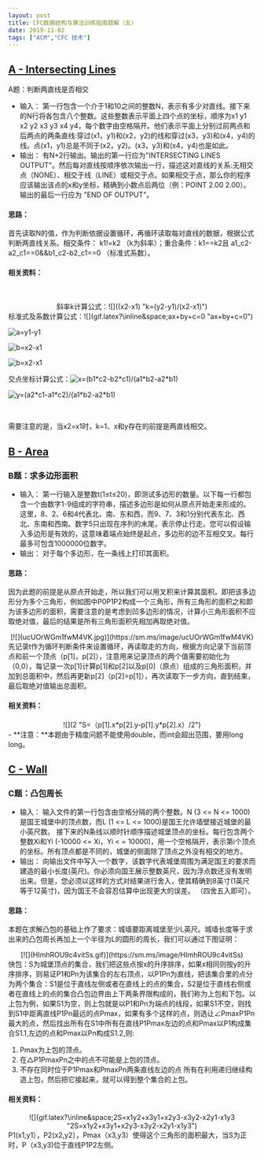 ```yaml
---
layout: post
title: CFC数据结构与算法训练指南题解（五）
date: 2019-11-02
tags: ["ACM","CFC 技术"]
---
```


## [A - Intersecting Lines](https://vjudge.net/contest/338611#problem/A)

A题：判断两直线是否相交

*   输入： 第一行包含一个介于1和10之间的整数N，表示有多少对直线。接下来的N行将各包含八个整数。这些整数表示平面上四个点的坐标，顺序为x1 y1 x2 y2 x3 y3 x4 y4，每个数字由空格隔开。他们表示平面上分别过前两点和后两点的两条直线:穿过(x1，y1)和(x2，y2)的线和穿过(x3，y3)和(x4，y4)的线。点(x1，y1)总是不同于(x2，y2)。(x3，y3)和(x4，y4)也是如此。
*   输出： 有N+2行输出。输出的第一行应为"INTERSECTING LINES OUTPUT"。然后每对直线按顺序依次输出一行，描述这对直线的关系:无相交点（NONE）、相交于线（LINE）或相交于点。如果相交于点，那么你的程序应该输出该点的x和y坐标，精确到小数点后两位（例：POINT 2.00 2.00）。输出的最后一行应为 "END OF OUTPUT"。

#### 思路：

首先读取N的值，作为判断依据设置循环，再循环读取每对直线的数据，根据公式判断两直线关系。相交条件： k1!=k2 （k为斜率）；重合条件：k1==k2且 a1_c2-a2_c1==0&&b1_c2-b2_c1==0 （标准式系数）。

#### 相关资料：

&nbsp;

<center>
斜率k计算公式：![]((x2-x1) "k=(y2-y1)/(x2-x1)")</center>标准式及系数计算公式：![](gif.latex?\inline&space;ax+by+c=0 "ax+by+c=0")

![](gif.latex?\inline&space;a=y1-y1 "a=y1-y1")

![](gif.latex?\inline&space;b=x2-x1 "b=x2-x1")

![](gif.latex?\inline&space;b=x2-x1 "b=x2-x1")

交点坐标计算公式：![]((a1*b2-a2*b1) "x=(b1*c2-b2*c1)/(a1*b2-a2*b1)")

![]((a1*b2-a2*b1) "y=(a2*c1-a1*c2)/(a1*b2-a2*b1)")

&nbsp;

需要注意的是，当x2=x1时，k=1、x和y存在的前提是两直线相交。

## [B - Area](https://vjudge.net/contest/338611#problem/B)

### B题：求多边形面积

*   输入： 第一行输入是整数t(1≤t≤20)，即测试多边形的数量。以下每一行都包含一个由数字1-9组成的字符串，描述多边形是如何从原点开始走来形成的。这里，8、2、6和4代表北、南、东和西，而9、7、3和1分别代表东北、西北、东南和西南。数字5只出现在序列的末尾，表示停止行走。您可以假设输入多边形是有效的，这意味着端点始终是起点，多边形的边不互相交叉。每行最多可包含1000000位数字。
*   输出： 对于每个多边形，在一条线上打印其面积。

#### 思路：

​ 因为此题的前提是从原点开始走，所以我们可以用叉积来计算其面积。即把该多边形分为多个三角形，例如图中P0P1P2构成一个三角形，所有三角形的面积之和即为该多边形的面积，需要注意的是考虑到凹多边形的情况，计算小三角形面积不应取绝对值，最后的结果是所有三角形面积先相加再取绝对值。

<center>
[![](ucUOrWGm1fwM4VK.jpg)](https://sm.ms/image/ucUOrWGm1fwM4VK)</center>
先记录t作为循环判断条件来设置循环，再读取走的方向，根据方向记录下当前顶点和前一个顶点（p[1]，p[2]），注意用来记录顶点的两个值需要初始化为（0,0），每记录一次p[1]计算p[1]和p[2]以及p[0]（原点）组成的三角形面积，并加到总面积中，然后再更新p[2]（p[2]=p[1]），再次读取下一步方向，直到结束，最后取绝对值输出总面积。

#### 相关资料：

<center>
![](2 "S=（p[1].x*p[2].y-p[1].y*p[2].x）/2")</center>
- **注意：**本题由于精度问题不能使用double，而int会超出范围，要用long long。

## [C - Wall](https://vjudge.net/contest/338611#problem/C)

### C题：凸包周长

*   输入： 输入文件的第一行包含由空格分隔的两个整数。N (3 <= N <= 1000)是国王城堡中的顶点数，而L (1 <= L <= 1000)是国王允许墙壁接近城堡的最小英尺数。 接下来的N条线以顺时针顺序描述城堡顶点的坐标。每行包含两个整数Xi和Yi (-10000 <= Xi，Yi < = 10000)，用一个空格隔开，表示第i个顶点的坐标。所有顶点都是不同的，城堡的侧面除了顶点之外没有相交的地方。
*   输出： 向输出文件中写入一个数字，该数字代表城堡周围为满足国王的要求而建造的最小长度(英尺)。你必须向国王展示整数英尺，因为浮点数还没有发明出来。但是，您必须以这样的方式对结果进行舍入，使其精确到8英寸(1英尺等于12英寸)，因为国王不会容忍估算中出现更大的误差。 （四舍五入即可）。

#### 思路：

​ 本题在求解凸包的基础上作了要求：城墙要距离城堡至少L英尺。城墙长度等于求出来的凸包周长再加上一个半径为L的圆形的周长，我们可以通过下图证明：

<center>
[![](HImhROU9c4vitSs.gif)](https://sm.ms/image/HImhROU9c4vitSs)</center>
快包：S为城堡顶点的集合，我们把这些点按x的升序排序，如果x相同则按y的升序排序，则易证P1和Pn为该集合的左右顶点，以P1Pn为直线，把该集合里的点分为两个集合：S1是位于直线左侧或者在直线上的点的集合，S2是位于直线右侧或者在直线上的点的集合凸包边界由上下两条界限构成的，我们称为上包和下包。以上包为例，如果S1为空，则上包就是以P1和Pn为端点的线段，如果S1不空，则找到S1中距离直线P1Pn最远的点Pmax，如果有多个这样的点，则选让∠PmaxP1Pn最大的点，然后找出所有在S1中所有在直线P1Pmax左边的点和Pmax以P1构成集合S1.1,左边的点和Pmax以Pn构成S1.2,则:

1.  Pmax为上包的顶点。
2.  在△P1PmaxPn之中的点不可能是上包的顶点。
3.  不存在同时位于P1Pmax和PmaxPn两条直线左边的点
所有在利用递归继续构造上包，然后把它接起来，就可以得到整个集合的上包。

#### 相关资料：

<center>
![](gif.latex?\inline&space;2S=x1y2+x3y1+x2y3-x3y2-x2y1-x1y3 "2S=x1y2+x3y1+x2y3-x3y2-x2y1-x1y3")</center>
P1(x1,y1），P2(x2,y2），Pmax（x3,y3）使得这个三角形的面积最大，当S为正时，P（x3,y3)位于直线P1P2左侧。
